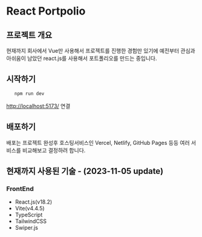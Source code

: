 # React Portpolio
## 프로젝트 개요
현재까지 회사에서 Vue만 사용해서 프로젝트를 진행한 경험만 있기에 예전부터 관심과 아쉬움이 남았던 react.js를 사용해서 포트폴리오를 만드는 중입니다.

## 시작하기
```js
   npm run dev
```
[http://localhost:5173/](http://localhost:5173/) 연결

## 배포하기
배포는 프로젝트 완성후 호스팅서비스인 Vercel, Netlify, GitHub Pages 등등 여러 서비스를 비교해보고 결정하려 합니다.

## 현재까지 사용된 기술 - (2023-11-05 update)
### FrontEnd
- React.js(v18.2)
- Vite(v4.4.5)
- TypeScript
- TailwindCSS
- Swiper.js
   
